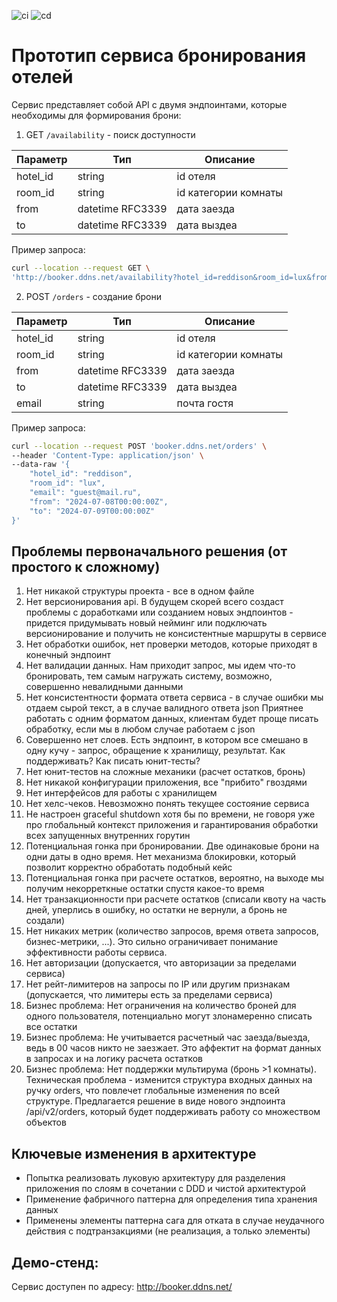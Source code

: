![ci](https://github.com/error0x001/booker/actions/workflows/ci.yaml/badge.svg)
![cd](https://github.com/error0x001/booker/actions/workflows/cd.yaml/badge.svg)

# Прототип сервиса бронирования отелей

Сервис представляет собой API с двумя эндпоинтами, которые необходимы для формирования брони:

1. GET `/availability` - поиск доступности

| Параметр | Тип              | Описание             |
|----------|------------------|----------------------|
| hotel_id | string           | id отеля             |
| room_id  | string           | id категории комнаты |
| from     | datetime RFC3339 | дата заезда          |
| to       | datetime RFC3339 | дата выздеа          |

Пример запроса:

```sh
curl --location --request GET \
'http://booker.ddns.net/availability?hotel_id=reddison&room_id=lux&from=2024-07-03T00:00:00Z&to=2024-07-10T00:00:00Z'
```

2. POST `/orders` - создание брони

| Параметр | Тип              | Описание             |
|----------|------------------|----------------------|
| hotel_id | string           | id отеля             |
| room_id  | string           | id категории комнаты |
| from     | datetime RFC3339 | дата заезда          |
| to       | datetime RFC3339 | дата выздеа          |
| email    | string           | почта гостя          |

Пример запроса:

```sh
curl --location --request POST 'booker.ddns.net/orders' \
--header 'Content-Type: application/json' \
--data-raw '{
    "hotel_id": "reddison",
    "room_id": "lux",
    "email": "guest@mail.ru",
    "from": "2024-07-08T00:00:00Z",
    "to": "2024-07-09T00:00:00Z"
}'
```

## Проблемы первоначального решения (от простого к сложному)

1. Нет никакой структуры проекта - все в одном файле
2. Нет версионирования api. В будущем скорей всего создаст проблемы с доработками или созданием новых эндпоинтов -
   придется придумывать новый нейминг или подключать версионирование и получить не консистентные маршруты в сервисе
3. Нет обработки ошибок, нет проверки методов, которые приходят в конечный эндпоинт
4. Нет валидации данных. Нам приходит запрос, мы идем что-то бронировать, тем самым нагружать систему, возможно,
   совершенно невалидными данными
5. Нет консистентности формата ответа сервиса - в случае ошибки мы отдаем сырой текст, а в случае валидного ответа json
   Приятнее работать с одним форматом данных, клиентам будет проще писать обработку, если мы в любом случае работаем с
   json
6. Совершенно нет слоев. Есть эндпоинт, в котором все смешано в одну кучу - запрос, обращение к хранилищу, результат.
   Как поддерживать? Как писать юнит-тесты?
7. Нет юнит-тестов на сложные механики (расчет остатков, бронь)
8. Нет никакой конфигурации приложения, все "прибито" гвоздями
9. Нет интерфейсов для работы с хранилищем
10. Нет хелс-чеков. Невозможно понять текущее состояние сервиса
11. Не настроен graceful shutdown хотя бы по времени, не говоря уже про глобальный контекст приложения и гарантирования
    обработки всех запущенных внутренних горутин
12. Потенциальная гонка при бронировании. Две одинаковые брони на одни даты в одно время. Нет механизма блокировки,
    который позволит корректно обработать подобный кейс
13. Потенциальная гонка при расчете остатков, вероятно, на выходе мы получим некорреткные остатки спустя какое-то время
14. Нет транзакционности при расчете остатков (списали квоту на часть дней, уперлись в ошибку, но остатки не вернули, а
    бронь не создали)
15. Нет никаких метрик (количество запросов, время ответа запросов, бизнес-метрики, ...). Это сильно ограничивает
    понимание эффективности работы сервиса.
16. Нет авторизации (допускается, что авторизации за пределами сервиса)
17. Нет рейт-лимитеров на запросы по IP или другим признакам (допускается, что лимитеры есть за пределами сервиса)
18. Бизнес проблема: Нет ограничения на количество броней для одного пользователя, потенциально могут злонамеренно
    списать все остатки
19. Бизнес проблема: Не учитывается расчетный час заезда/выезда, ведь в 00 часов никто не заезжает. Это аффектит на
    формат данных в запросах и на логику расчета остатков
20. Бизнес проблема: Нет поддержки мультирума (бронь >1 комнаты). Техническая проблема - изменится структура входных
    данных на ручку orders, что повлечет глобальные изменения по всей структуре. Предлагается решение в виде нового
    эндпоинта /api/v2/orders, который будет поддерживать работу со множеством объектов

## Ключевые изменения в архитектуре

- Попытка реализовать луковую архитектуру для разделения приложения по слоям в сочетании с DDD и чистой архитектурой
- Применение фабричного паттерна для определения типа хранения данных
- Применены элементы паттерна сага для отката в случае неудачного действия с подтранзакциями (не реализация, а только
  элементы)

## Демо-стенд:

Сервис доступен по адресу: http://booker.ddns.net/
